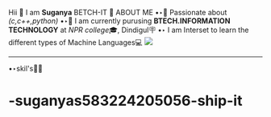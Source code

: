  Hii 👋 I am **Suganya** BETCH-IT
🌈 ABOUT ME
•‣💫 Passionate about *(c,c++,python)*
•‣📘 I am currently purusing **BTECH.INFORMATION TECHNOLOGY** at *NPR college*🎓, Dindigul🪧
•‣ I am Interset to learn the different types of Machine Languages️💻
![](https://getwallpapers.com/wallpaper/full/8/9/a/145400.jpg)

------
•‣skil's👩‍💻
# -suganyas583224205056-ship-it
